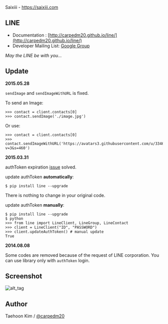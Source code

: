 Saixiii - https://saixiii.com

LINE
----

- Documentation : [http://carpedm20.github.io/line/](http://carpedm20.github.io/line/)
- Developer Mailing List: [Google Group](https://groups.google.com/forum/#!forum/line-python-developer)

*May the LINE be with you...*


Update
------

**2015.05.28**

`sendImage` and `sendImageWithURL` is fixed.

To send an Image:

    >>> contact = client.contacts[0]
    >>> contact.sendImage('./image.jpg')

Or use:

    >>> contact = client.contacts[0]
    >>> contact.sendImageWithURL('https://avatars3.githubusercontent.com/u/3346407?v=3&s=460')


**2015.03.31**

authToken expiration [issue](https://github.com/carpedm20/LINE/issues/9) solved.

update authToken **automatically**:

    $ pip install line --upgrade

There is nothing to change in your original code.

update authToken **manually**:

    $ pip install line --upgrade
    $ python
    >>> from line import LineClient, LineGroup, LineContact
    >>> client = LineClient("ID", "PASSWORD")
    >>> client.updateAuthToken() # manual update
    True


**2014.08.08**

Some codes are removed because of the request of LINE corporation. You can use library only with `authToken` login.


Screenshot
----------

![alt_tag](http://3.bp.blogspot.com/-FX3ONLEKBBY/U9xJD8JkJbI/AAAAAAAAF2Q/1E7VXOkvYAI/s1600/%E1%84%89%E1%85%B3%E1%84%8F%E1%85%B3%E1%84%85%E1%85%B5%E1%86%AB%E1%84%89%E1%85%A3%E1%86%BA+2014-08-02+%E1%84%8B%E1%85%A9%E1%84%8C%E1%85%A5%E1%86%AB+10.47.15.png)


Author
------

Taehoon Kim / [@carpedm20](http://carpedm20.github.io/about/)
